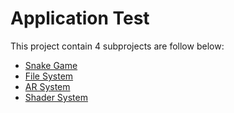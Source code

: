 # Application Test
This project contain 4 subprojects are follow below:
- [Snake Game](SnakeGame/)
- [File System](FileSystem/)
- [AR System](ARSystem/)
- [Shader System](ShaderSystem/)
